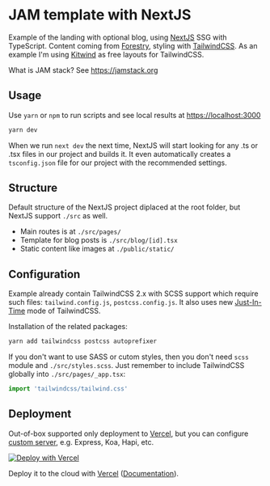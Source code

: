 # JAM template with NextJS

Example of the landing with optional blog, using [NextJS](https://nextjs.org) SSG with TypeScript. Content coming from [Forestry](https://forestry.io), styling with [TailwindCSS](https://tailwindcss.com). As an example I'm using [Kitwind](https://kitwind.io/products/kometa) as free layouts for TailwindCSS.

What is JAM stack? See <https://jamstack.org>

## Usage

Use `yarn` or `npm` to run scripts and see local results at <https://localhost:3000>

```bash
yarn dev
```

When we run `next dev` the next time, NextJS will start looking for any .ts or .tsx files in our project and builds it. It even automatically creates a `tsconfig.json` file for our project with the recommended settings.

## Structure

Default structure of the NextJS project diplaced at the root folder, but NextJS support `./src` as well.

* Main routes is at `./src/pages/`
* Template for blog posts is `./src/blog/[id].tsx`
* Static content like images at `./public/static/`

## Configuration

Example already contain TailwindCSS 2.x with SCSS support which require such files: `tailwind.config.js`, `postcss.config.js`. It also uses new [Just-In-Time](https://tailwindcss.com/docs/just-in-time-mode) mode of TailwindCSS.

Installation of the related packages:

```bash
yarn add tailwindcss postcss autoprefixer
```

If you don't want to use SASS or cutom styles, then you don't need `scss` module and `./src/styles.scss`. Just remember to include TailwindCSS globally into `./src/pages/_app.tsx`:

```TypeScript
import 'tailwindcss/tailwind.css'
```

## Deployment

Out-of-box supported only deployment to [Vercel](https://vercel.com), but you can configure [custom server](https://nextjs.org/docs/advanced-features/custom-server), e.g. Express, Koa, Hapi, etc.

[![Deploy with Vercel](https://vercel.com/button)](https://vercel.com/import/project?template=https://github.com/uxpulse/jam-landing-next)

Deploy it to the cloud with [Vercel](https://vercel.com/new?utm_source=github&utm_medium=readme&utm_campaign=next-example) ([Documentation](https://nextjs.org/docs/deployment)).
